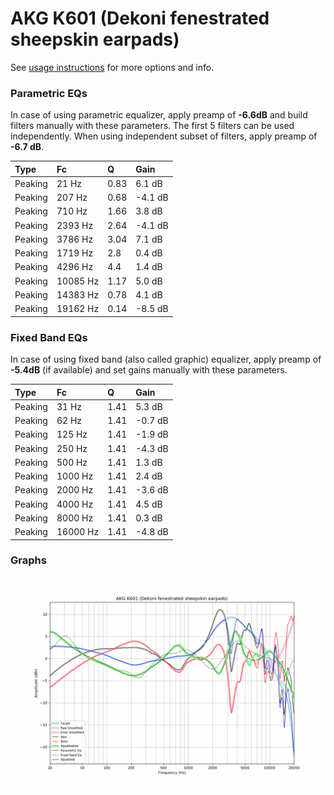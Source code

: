 # AKG K601 (Dekoni fenestrated sheepskin earpads)
See [usage instructions](https://github.com/jaakkopasanen/AutoEq#usage) for more options and info.

### Parametric EQs
In case of using parametric equalizer, apply preamp of **-6.6dB** and build filters manually
with these parameters. The first 5 filters can be used independently.
When using independent subset of filters, apply preamp of **-6.7 dB**.

| Type    | Fc       |    Q | Gain    |
|:--------|:---------|:-----|:--------|
| Peaking | 21 Hz    | 0.83 | 6.1 dB  |
| Peaking | 207 Hz   | 0.68 | -4.1 dB |
| Peaking | 710 Hz   | 1.66 | 3.8 dB  |
| Peaking | 2393 Hz  | 2.64 | -4.1 dB |
| Peaking | 3786 Hz  | 3.04 | 7.1 dB  |
| Peaking | 1719 Hz  | 2.8  | 0.4 dB  |
| Peaking | 4296 Hz  | 4.4  | 1.4 dB  |
| Peaking | 10085 Hz | 1.17 | 5.0 dB  |
| Peaking | 14383 Hz | 0.78 | 4.1 dB  |
| Peaking | 19162 Hz | 0.14 | -8.5 dB |

### Fixed Band EQs
In case of using fixed band (also called graphic) equalizer, apply preamp of **-5.4dB**
(if available) and set gains manually with these parameters.

| Type    | Fc       |    Q | Gain    |
|:--------|:---------|:-----|:--------|
| Peaking | 31 Hz    | 1.41 | 5.3 dB  |
| Peaking | 62 Hz    | 1.41 | -0.7 dB |
| Peaking | 125 Hz   | 1.41 | -1.9 dB |
| Peaking | 250 Hz   | 1.41 | -4.3 dB |
| Peaking | 500 Hz   | 1.41 | 1.3 dB  |
| Peaking | 1000 Hz  | 1.41 | 2.4 dB  |
| Peaking | 2000 Hz  | 1.41 | -3.6 dB |
| Peaking | 4000 Hz  | 1.41 | 4.5 dB  |
| Peaking | 8000 Hz  | 1.41 | 0.3 dB  |
| Peaking | 16000 Hz | 1.41 | -4.8 dB |

### Graphs
![](./AKG%20K601%20(Dekoni%20fenestrated%20sheepskin%20earpads).png)